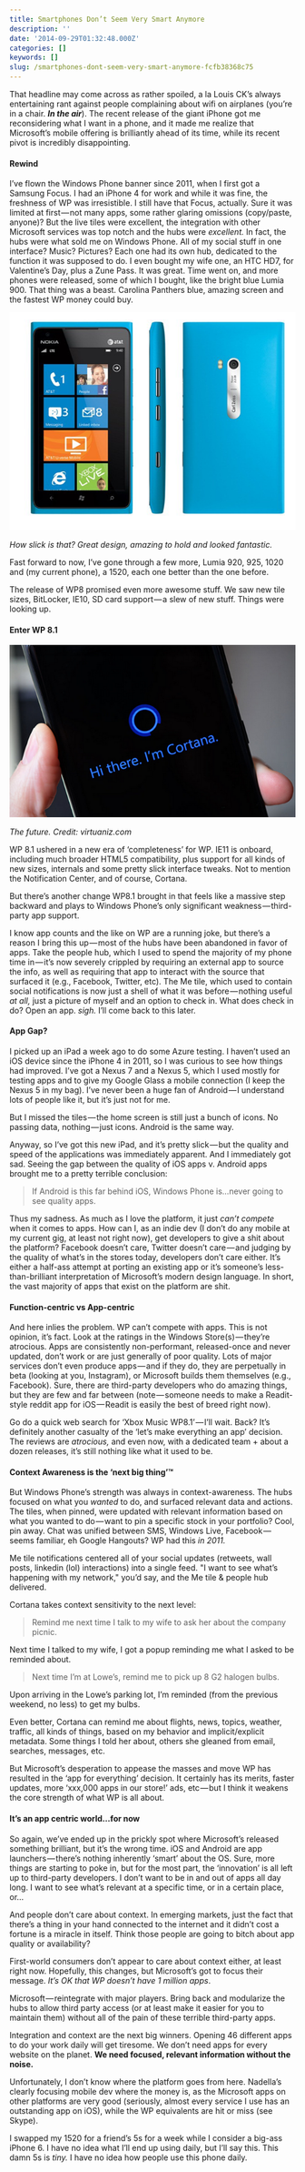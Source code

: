```yaml
---
title: Smartphones Don’t Seem Very Smart Anymore
description: ''
date: '2014-09-29T01:32:48.000Z'
categories: []
keywords: []
slug: /smartphones-dont-seem-very-smart-anymore-fcfb38368c75
---
```


That headline may come across as rather spoiled, a la Louis CK’s always entertaining rant against people complaining about wifi on airplanes (you’re in a chair. **_In the air_**). The recent release of the giant iPhone got me reconsidering what I want in a phone, and it made me realize that Microsoft’s mobile offering is brilliantly ahead of its time, while its recent pivot is incredibly disappointing.

#### Rewind

I’ve flown the Windows Phone banner since 2011, when I first got a Samsung Focus. I had an iPhone 4 for work and while it was fine, the freshness of WP was irresistible. I still have that Focus, actually. Sure it was limited at first — not many apps, some rather glaring omissions (copy/paste, anyone)? But the live tiles were excellent, the integration with other Microsoft services was top notch and the hubs were _excellent._ In fact, the hubs were what sold me on Windows Phone. All of my social stuff in one interface? Music? Pictures? Each one had its own hub, dedicated to the function it was supposed to do. I even bought my wife one, an HTC HD7, for Valentine’s Day, plus a Zune Pass. It was great. Time went on, and more phones were released, some of which I bought, like the bright blue Lumia 900. That thing was a beast. Carolina Panthers blue, amazing screen and the fastest WP money could buy.

![lumia900cyan](/img/0_POkltFy0bGuAlVQg.jpg)

*How slick is that? Great design, amazing to hold and looked fantastic.*

Fast forward to now, I’ve gone through a few more, Lumia 920, 925, 1020 and (my current phone), a 1520, each one better than the one before.

The release of WP8 promised even more awesome stuff. We saw new tile sizes, BitLocker, IE10, SD card support — a slew of new stuff. Things were looking up.

#### Enter WP 8.1

![The future. Credit: virtuaniz.com](/img/0_A1O0pBs0GYLsNUJR.png)

*The future. Credit: virtuaniz.com*

WP 8.1 ushered in a new era of ‘completeness’ for WP. IE11 is onboard, including much broader HTML5 compatibility, plus support for all kinds of new sizes, internals and some pretty slick interface tweaks. Not to mention the Notification Center, and of course, Cortana.

But there’s another change WP8.1 brought in that feels like a massive step backward and plays to Windows Phone’s only significant weakness — third-party app support.

I know app counts and the like on WP are a running joke, but there’s a reason I bring this up — most of the hubs have been abandoned in favor of apps. Take the people hub, which I used to spend the majority of my phone time in — it’s now severely crippled by requiring an external app to source the info, as well as requiring that app to interact with the source that surfaced it (e.g., Facebook, Twitter, etc). The Me tile, which used to contain social notifications is now just a shell of what it was before — nothing useful _at all,_ just a picture of myself and an option to check in. What does check in do? Open an app. _sigh._ I’ll come back to this later.

#### App Gap?

I picked up an iPad a week ago to do some Azure testing. I haven’t used an iOS device since the iPhone 4 in 2011, so I was curious to see how things had improved. I’ve got a Nexus 7 and a Nexus 5, which I used mostly for testing apps and to give my Google Glass a mobile connection (I keep the Nexus 5 in my bag). I’ve never been a huge fan of Android — I understand lots of people like it, but it’s just not for me.

But I missed the tiles — the home screen is still just a bunch of icons. No passing data, nothing — just icons. Android is the same way.

Anyway, so I’ve got this new iPad, and it’s pretty slick — but the quality and speed of the applications was immediately apparent. And I immediately got sad. Seeing the gap between the quality of iOS apps v. Android apps brought me to a pretty terrible conclusion:

> If Android is this far behind iOS, Windows Phone is…never going to see quality apps.

Thus my sadness. As much as I love the platform, it just _can’t compete_ when it comes to apps. How can I, as an indie dev (I don’t do any mobile at my current gig, at least not right now), get developers to give a shit about the platform? Facebook doesn’t care, Twitter doesn’t care — and judging by the quality of what’s in the stores today, developers don’t care either. It’s either a half-ass attempt at porting an existing app or it’s someone’s less-than-brilliant interpretation of Microsoft’s modern design language. In short, the vast majority of apps that exist on the platform are shit.

#### Function-centric vs App-centric

And here inlies the problem. WP can’t compete with apps. This is not opinion, it’s fact. Look at the ratings in the Windows Store(s) — they’re atrocious. Apps are consistently non-performant, released-once and never updated, don’t work or are just generally of poor quality. Lots of major services don’t even produce apps — and if they do, they are perpetually in beta (looking at you, Instagram), or Microsoft builds them themselves (e.g., Facebook). Sure, there are third-party developers who do amazing things, but they are few and far between (note — someone needs to make a Readit-style reddit app for iOS — Readit is easily the best of breed right now).

Go do a quick web search for ‘Xbox Music WP8.1’ — I’ll wait. Back? It’s definitely another casualty of the ‘let’s make everything an app’ decision. The reviews are _atrocious,_ and even now, with a dedicated team + about a dozen releases, it’s still nothing like what it used to be.

#### Context Awareness is the ‘next big thing’™

But Windows Phone’s strength was always in context-awareness. The hubs focused on what you _wanted_ to do, and surfaced relevant data and actions. The tiles, when pinned, were updated with relevant information based on what you wanted to do — want to pin a specific stock in your portfolio? Cool, pin away. Chat was unified between SMS, Windows Live, Facebook — seems familiar, eh Google Hangouts? WP had this _in 2011._

Me tile notifications centered all of your social updates (retweets, wall posts, linkedin (lol) interactions) into a single feed. "I want to see what’s happening with my network," you’d say, and the Me tile & people hub delivered.

Cortana takes context sensitivity to the next level:

> Remind me next time I talk to my wife to ask her about the company picnic.

Next time I talked to my wife, I got a popup reminding me what I asked to be reminded about.

> Next time I’m at Lowe’s, remind me to pick up 8 G2 halogen bulbs.

Upon arriving in the Lowe’s parking lot, I’m reminded (from the previous weekend, no less) to get my bulbs.

Even better, Cortana can remind me about flights, news, topics, weather, traffic, all kinds of things, based on my behavior and implicit/explicit metadata. Some things I told her about, others she gleaned from email, searches, messages, etc.

But Microsoft’s desperation to appease the masses and move WP has resulted in the ‘app for everything’ decision. It certainly has its merits, faster updates, more ‘xxx,000 apps in our store!’ ads, etc — but I think it weakens the core strength of what WP is all about.

#### It’s an app centric world…for now

So again, we’ve ended up in the prickly spot where Microsoft’s released something brilliant, but it’s the wrong time. iOS and Android are app launchers — there’s nothing inherently ‘smart’ about the OS. Sure, more things are starting to poke in, but for the most part, the ‘innovation’ is all left up to third-party developers. I don’t want to be in and out of apps all day long. I want to see what’s relevant at a specific time, or in a certain place, or…

And people don’t care about context. In emerging markets, just the fact that there’s a thing in your hand connected to the internet and it didn’t cost a fortune is a miracle in itself. Think those people are going to bitch about app quality or availability?

First-world consumers don’t appear to care about context either, at least right now. Hopefully, this changes, but Microsoft’s got to focus their message. _It’s OK that WP doesn’t have 1 million apps_.

Microsoft — reintegrate with major players. Bring back and modularize the hubs to allow third party access (or at least make it easier for you to maintain them) without all of the pain of these terrible third-party apps.

Integration and context are the next big winners. Opening 46 different apps to do your work daily will get tiresome. We don’t need apps for every website on the planet. **We need focused, relevant information without the noise.**

Unfortunately, I don’t know where the platform goes from here. Nadella’s clearly focusing mobile dev where the money is, as the Microsoft apps on other platforms are very good (seriously, almost every service I use has an outstanding app on iOS), while the WP equivalents are hit or miss (see Skype).

I swapped my 1520 for a friend’s 5s for a week while I consider a big-ass iPhone 6. I have no idea what I’ll end up using daily, but I’ll say this. This damn 5s is _tiny._ I have no idea how people use this phone daily.
